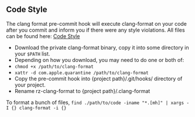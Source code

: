## Code Style
The clang format pre-commit hook will execute clang-format on your code after you commit and inform you if there were any style violations. All files can be found here: [Code Style](https://github.com/Raizlabs/Raizlabs-Cocoa-Style/tree/master/clangFormat)

 - Download the private clang-format binary, copy it into some directory in your `$PATH` list.
 - Depending on how you download, you may need to do one or both of:
  - `chmod +x /path/to/clang-format`
  - `xattr -d com.apple.quarantine /path/to/clang-format`
 - Copy the pre-commit hook into {project path}/.git/hooks/ directory of your project.
 - Rename rz-clang-format to {project path}/.clang-format 
 
To format a bunch of files, `find ./path/to/code -iname "*.[mh]" | xargs -I {} clang-format -i {}`
